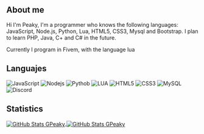 ## About me

Hi I'm Peaky, I'm a programmer who knows the following languages: JavaScript, Node.js, Python, Lua, HTML5, CSS3, Mysql and Bootstrap.
I plan to learn PHP, Java, C+ and C# in the future.

Currently I program in Fivem, with the language lua


## Languajes

![JavaScript](https://img.shields.io/badge/-JavaScript-black?style=flat-square&logo=javascript)
![Nodejs](https://img.shields.io/badge/-Nodejs-black?style=flat-square&logo=Node.js)
![Pythob](https://img.shields.io/badge/-Python-black?style=flat-square&logo=Python)
![LUA](https://img.shields.io/badge/-Lua-black?style=flat-square&logo=lua&logoColor=blue)
![HTML5](https://img.shields.io/badge/-HTML5-black?style=flat-square&logo=html5&logoColor=orange)
![CSS3](https://img.shields.io/badge/-CSS3-black?style=flat-square&logo=css3&logoColor=blue)
![MySQL](https://img.shields.io/badge/-MySQL-black?style=flat-square&logo=mysql&logoColor=white)
![Discord](https://img.shields.io/badge/-GPeaky-black?style=flat-square&logo=discord)

## Statistics

<a href="https://github.com/GPeaky">
  <img align="center" alt="GitHub Stats GPeaky" src="https://github-readme-stats.vercel.app/api?username=GPeaky&show_icons=true&theme=dark&locale=en&count_private=true&hide_title=trueinclude_all_commits=true"/>
</a>

<a href="https://github.com/GPeaky">
  <img align="center" alt="GitHub Stats GPeaky" src="https://github-readme-stats.vercel.app/api/top-langs/?username=GPeaky&locale=es&count_private=true&theme=dark&layout=compact&hide_title=trueinclude_all_commits=true&langs_count=10"/>
</a>
